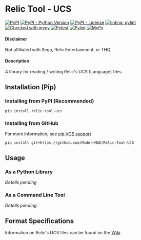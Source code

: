 # Relic Tool - UCS
[![PyPI](https://img.shields.io/pypi/v/relic-tool-ucs)](https://pypi.org/project/relic-tool-ucs/)
[![PyPI - Python Version](https://img.shields.io/pypi/pyversions/relic-tool-ucs)](https://www.python.org/downloads/)
[![PyPI - License](https://img.shields.io/pypi/l/relic-tool-ucs)](https://github.com/ModernMAK/Relic-Tool-UCS/blob/main/LICENSE.txt)
[![linting: pylint](https://img.shields.io/badge/linting-pylint-yellowgreen)](https://github.com/PyCQA/pylint)
[![Checked with mypy](http://www.mypy-lang.org/static/mypy_badge.svg)](http://mypy-lang.org/)
[![Pytest](https://github.com/ModernMAK/Relic-Tool-UCS/actions/workflows/pytest.yml/badge.svg)](https://github.com/ModernMAK/Relic-Tool-UCS/actions/workflows/pytest.yml)
[![Pylint](https://github.com/ModernMAK/Relic-Tool-UCS/actions/workflows/pylint.yml/badge.svg)](https://github.com/ModernMAK/Relic-Tool-UCS/actions/workflows/pylint.yml)
[![MyPy](https://github.com/ModernMAK/Relic-Tool-UCS/actions/workflows/mypy.yml/badge.svg)](https://github.com/ModernMAK/Relic-Tool-UCS/actions/workflows/mypy.yml)
#### Disclaimer
Not affiliated with Sega, Relic Entertainment, or THQ.
#### Description
A library for reading / writing Relic's UCS (Language) files.

## Installation (Pip)
### Installing from PyPI (Recommended)
```
pip install relic-tool-ucs
```
### Installing from GitHub
For more information, see [pip VCS support](https://pip.pypa.io/en/stable/topics/vcs-support/#git)
```
pip install git+https://github.com/ModernMAK/Relic-Tool-UCS
```

## Usage
### As a Python Library
*Details pending*

### As a Command Line Tool
*Details pending*

## Format Specifications
Information on Relic's UCS files can be found on the [Wiki](https://github.com/ModernMAK/Relic-Tool-UCS/wiki).

